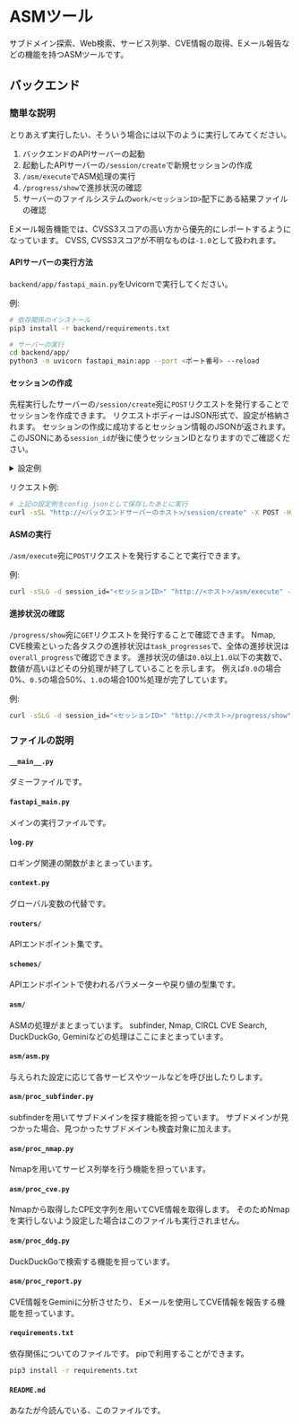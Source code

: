 # ASMツール
サブドメイン探索、Web検索、サービス列挙、CVE情報の取得、Eメール報告などの機能を持つASMツールです。

## バックエンド
### 簡単な説明
とりあえず実行したい、そういう場合には以下のように実行してみてください。
1. バックエンドのAPIサーバーの起動
2. 起動したAPIサーバーの`/session/create`で新規セッションの作成
3. `/asm/execute`でASM処理の実行
4. `/progress/show`で進捗状況の確認
5. サーバーのファイルシステムの`work/<セッションID>`配下にある結果ファイルの確認

Eメール報告機能では、CVSS3スコアの高い方から優先的にレポートするようになっています。
CVSS, CVSS3スコアが不明なものは`-1.0`として扱われます。

#### APIサーバーの実行方法
`backend/app/fastapi_main.py`をUvicornで実行してください。

例:
```bash
# 依存関係のインストール
pip3 install -r backend/requirements.txt

# サーバーの実行
cd backend/app/
python3 -m uvicorn fastapi_main:app --port <ポート番号> --reload
```

#### セッションの作成
先程実行したサーバーの`/session/create`宛に`POST`リクエストを発行することでセッションを作成できます。
リクエストボディーはJSON形式で、設定が格納されます。
セッションの作成に成功するとセッション情報のJSONが返されます。このJSONにある`session_id`が後に使うセッションIDとなりますのでご確認ください。

<details>
<summary>設定例</summary>

```json
{
	"target_hosts": ["検査対象のホスト.example.com"],
	"exclude_hosts": [],

	"color_output": true,
	"log_level": "ALL",
	"nmap_extra_args": [],

	"enable_subfinder": true,
	"enable_nmap": true,
	"search_web": true,
	"search_cve": true,
	"enable_reporting": true,

	"report_emails": ["報告先のEメールアドレス@example.com"],
	"report_limit": 2,
	"report_since_": "1970-01-01T00:00:00",
	"report_since": "2019-12-05T19:05:00",
	"report_min_cvss3": 7,
	"report_csv_encoding": "utf-8",
	"report_enable_gemini": true,
	"report_api_key": "Gemini ProのAPIキー",
	"report_enable_bcc": false,
	"report_from": "Fromとして使うEメールアドレス@example.com",

	"web_query": "",
	"web_region": "jp-jp",
	"web_max_results": 25,
	"web_backend": "html"
}
```
</details>

リクエスト例:
```bash
# 上記の設定例をconfig.jsonとして保存したあとに実行
curl -sSL "http://<バックエンドサーバーのホスト>/session/create" -X POST -H "Content-Type: application/json" -d @config.json | jq .
```

#### ASMの実行
`/asm/execute`宛に`POST`リクエストを発行することで実行できます。

例:
```bash
curl -sSLG -d session_id="<セッションID>" "http://<ホスト>/asm/execute" -X POST | jq .
```

#### 進捗状況の確認
`/progress/show`宛に`GET`リクエストを発行することで確認できます。
Nmap, CVE検索といった各タスクの進捗状況は`task_progresses`で、全体の進捗状況は`overall_progress`で確認できます。
進捗状況の値は`0.0`以上`1.0`以下の実数で、数値が高いほどその分処理が終了していることを示します。
例えば`0.0`の場合0%、`0.5`の場合50%、`1.0`の場合100%処理が完了しています。

例:
```bash
curl -sSLG -d session_id="<セッションID>" "http://<ホスト>/progress/show" -X GET | jq .
```

### ファイルの説明
#### `__main__.py`
ダミーファイルです。

#### `fastapi_main.py`
メインの実行ファイルです。

#### `log.py`
ロギング関連の関数がまとまっています。

#### `context.py`
グローバル変数の代替です。

#### `routers/`
APIエンドポイント集です。

#### `schemes/`
APIエンドポイントで使われるパラメーターや戻り値の型集です。

#### `asm/`
ASMの処理がまとまっています。
subfinder, Nmap, CIRCL CVE Search, DuckDuckGo, Geminiなどの処理はここにまとまっています。

#### `asm/asm.py`
与えられた設定に応じて各サービスやツールなどを呼び出したりします。

#### `asm/proc_subfinder.py`
subfinderを用いてサブドメインを探す機能を担っています。
サブドメインが見つかった場合、見つかったサブドメインも検査対象に加えます。

#### `asm/proc_nmap.py`
Nmapを用いてサービス列挙を行う機能を担っています。

#### `asm/proc_cve.py`
Nmapから取得したCPE文字列を用いてCVE情報を取得します。
そのためNmapを実行しないよう設定した場合はこのファイルも実行されません。

#### `asm/proc_ddg.py`
DuckDuckGoで検索する機能を担っています。

#### `asm/proc_report.py`
CVE情報をGeminiに分析させたり、
Eメールを使用してCVE情報を報告する機能を担っています。

#### `requirements.txt`
依存関係についてのファイルです。
pipで利用することができます。
```bash
pip3 install -r requirements.txt
```

#### `README.md`
あなたが今読んでいる、このファイルです。
